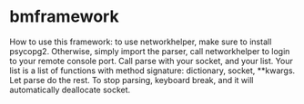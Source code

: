 # bmframework
How to use this framework: to use networkhelper, make sure to install psycopg2. Otherwise, simply import the parser, call networkhelper to login to your remote console port. Call parse with your socket, and your list. Your list is a list of functions with method signature: dictionary, socket, **kwargs. 
Let parse do the rest. To stop parsing, keyboard break, and it will automatically deallocate socket.

